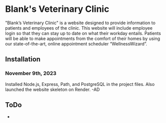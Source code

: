 # Blank's Veterinary Clinic

"Blank’s Veterinary Clinic" is a website designed to provide information to patients and employees of the clinic. This website will include employee login so that they can stay up to date on what their workday entails. Patients will be able to make appointments from the comfort of their homes by using our state-of-the-art, online appointment scheduler “WellnessWizard”.

## Installation
### November 9th, 2023
Installed Node.js, Express, Path, and PostgreSQL in the project files. Also launched the website skeleton on Render. -AD

## ToDo
* 
